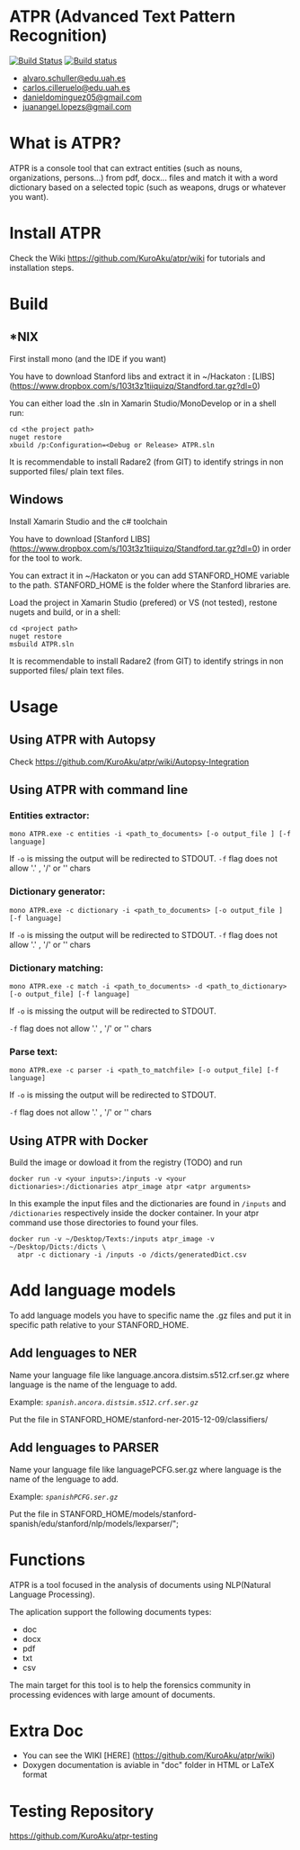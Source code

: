 # ATPR (Advanced Text Pattern Recognition)

[![Build Status](https://travis-ci.org/KuroAku/atpr.svg?branch=master)](https://travis-ci.org/KuroAku/atpr)
[![Build status](https://ci.appveyor.com/api/projects/status/64836q07f261hoti?svg=true)](https://ci.appveyor.com/project/KuroAku/atpr)

* alvaro.schuller@edu.uah.es
* carlos.cilleruelo@edu.uah.es
* danieldominguez05@gmail.com
* juanangel.lopezs@gmail.com

# What is ATPR?
ATPR is a console tool that can extract entities (such as nouns, organizations, persons...) from pdf, docx... files and match it with a word dictionary based on a selected topic (such as weapons, drugs or whatever you want).

# Install ATPR
Check the Wiki https://github.com/KuroAku/atpr/wiki for tutorials and installation steps. 

# Build
## *NIX
First install mono (and the IDE if you want)

You have to download Stanford libs and extract it in ~/Hackaton : [LIBS] (https://www.dropbox.com/s/103t3z1tiiquizq/Standford.tar.gz?dl=0)


You can either load the .sln in Xamarin Studio/MonoDevelop or in a shell run:

    cd <the project path>
    nuget restore
    xbuild /p:Configuration=<Debug or Release> ATPR.sln

It is recommendable to install Radare2 (from GIT) to identify strings in non supported files/ plain text files.
    
## Windows
Install Xamarin Studio and the c# toolchain

You have to download [Stanford LIBS] (https://www.dropbox.com/s/103t3z1tiiquizq/Standford.tar.gz?dl=0) in order for the tool to work.

You can extract it in ~/Hackaton or you can add STANFORD_HOME variable to the path. STANFORD_HOME is the folder where the Stanford libraries are.  

Load the project in Xamarin Studio (prefered) or VS (not tested), restone nugets and build, or in a shell:

    cd <project path>
    nuget restore
    msbuild ATPR.sln

It is recommendable to install Radare2 (from GIT) to identify strings in non supported files/ plain text files.
    
# Usage
## Using ATPR with Autopsy
Check https://github.com/KuroAku/atpr/wiki/Autopsy-Integration

## Using ATPR with command line

### Entities extractor:

    mono ATPR.exe -c entities -i <path_to_documents> [-o output_file ] [-f language]

If `-o` is missing the output will be redirected to STDOUT.
`-f` flag does not allow  '.' , '/' or '\' chars

### Dictionary generator:

    mono ATPR.exe -c dictionary -i <path_to_documents> [-o output_file ] [-f language]

If `-o` is missing the output will be redirected to STDOUT.
`-f` flag does not allow  '.' , '/' or '\' chars

### Dictionary matching:

    mono ATPR.exe -c match -i <path_to_documents> -d <path_to_dictionary> [-o output_file] [-f language]
    
If `-o` is missing the output will be redirected to STDOUT.

`-f` flag does not allow  '.' , '/' or '\' chars

### Parse text:

    mono ATPR.exe -c parser -i <path_to_matchfile> [-o output_file] [-f language]
    
If `-o` is missing the output will be redirected to STDOUT.

`-f` flag does not allow  '.' , '/' or '\' chars

## Using ATPR with Docker

Build the image or dowload it from the registry (TODO) and run

    docker run -v <your inputs>:/inputs -v <your dictionaries>:/dictionaries atpr_image atpr <atpr arguments>
    
In this example the input files and the dictionaries are found in `/inputs` and `/dictionaries` respectively inside the docker container. In your atpr command use those directories to found your files.

    docker run -v ~/Desktop/Texts:/inputs atpr_image -v ~/Desktop/Dicts:/dicts \
      atpr -c dictionary -i /inputs -o /dicts/generatedDict.csv
      
# Add language models

To add language models you have to specific name the .gz files and put it in specific path relative to your STANFORD_HOME.

## Add lenguages to NER
Name your language file like language.ancora.distsim.s512.crf.ser.gz where language is the name of the lenguage to add.

Example:
_`spanish.ancora.distsim.s512.crf.ser.gz`_

Put the file in  STANFORD_HOME/stanford-ner-2015-12-09/classifiers/

## Add lenguages to PARSER
Name your language file like languagePCFG.ser.gz where language is the name of the lenguage to add.

Example:
_`spanishPCFG.ser.gz`_

Put the file in  STANFORD_HOME/models/stanford-spanish/edu/stanford/nlp/models/lexparser/";

# Functions
ATPR is a tool focused in the analysis of documents using NLP(Natural Language Processing). 

The aplication support the following documents types:
* doc
* docx
* pdf
* txt
* csv


The main target for this tool is to help the forensics community in processing evidences with large amount of documents.

# Extra Doc

- You can see the WIKI [HERE] (https://github.com/KuroAku/atpr/wiki)
- Doxygen documentation is aviable in "doc" folder in HTML or LaTeX format

# Testing Repository 
https://github.com/KuroAku/atpr-testing

